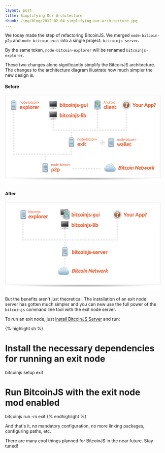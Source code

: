 ```yaml
---
layout: post
title: Simplifying Our Architecture
thumb: /img/blog/2012-02-04-simplifying-our-architecture.jpg
---
```


We today made the step of refactoring BitcoinJS. We merged `node-bitcoin-p2p` and `node-bitcoin-exit` into a single project: `bitcoinjs-server`.

By the same token, `node-bitcoin-explorer` will be renamed `bitcoinjs-explorer`.

These two changes alone significantly simplify the BitcoinJS architecture. The changes to the architecture diagram illustrate how much simpler the new design is.

#### Before

![Alt text](/img/architecture/architecture_old.png)

#### After

![Alt text](/img/architecture/architecture.png)

But the benefits aren't just theoretical. The installation of an exit node server has gotten much simpler and you can new use the full power of the `bitcoinjs` command line tool with the exit node server.

To run an exit node, just [install BitcoinJS Server](https://github.com/bitcoinjs/bitcoinjs-server/wiki/Installation) and run:

{% highlight sh %}
# Install the necessary dependencies for running an exit node
bitcoinjs setup exit

# Run BitcoinJS with the exit node mod enabled
bitcoinjs run -m exit
{% endhighlight %}

And that's it, no mandatory configuration, no more linking packages, configuring paths, etc.

There are many cool things planned for BitcoinJS in the near future. Stay tuned!
